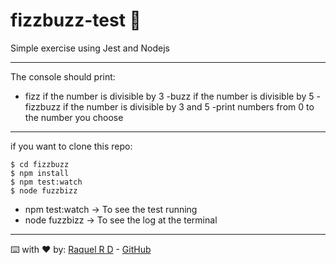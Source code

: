 # fizzbuzz-test 🧪

Simple exercise using Jest and Nodejs 

---

The console should print:

- fizz if the number is divisible by 3
-buzz if the number is divisible by 5
-fizzbuzz if the number is divisible by 3 and 5
-print numbers from 0 to the number you choose

---

if you want to clone this repo:

```shell
$ cd fizzbuzz
$ npm install
$ npm test:watch 
$ node fuzzbizz 
```
- npm test:watch → To see the test running 
- node fuzzbizz → To see the log at the terminal
---

⌨️ with ❤️ by:
 [Raquel R D](https://www.linkedin.com/in/raquel-rodriguez-diaz/) - [GitHub](https://github.com/srtamaciel)
